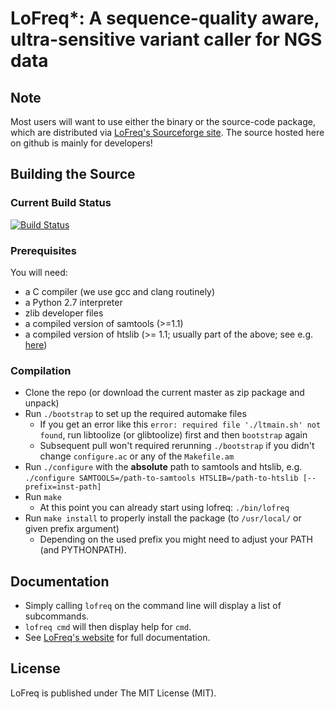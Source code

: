 # LoFreq*: A sequence-quality aware, ultra-sensitive variant caller for NGS data



## Note

Most users will want to use either the binary or the source-code
package, which are distributed via
[LoFreq's Sourceforge site](https://sourceforge.net/projects/lofreq/files/).
The source hosted here on github is mainly for developers!



## Building the Source

### Current Build Status

[![Build Status](https://travis-ci.org/CSB5/lofreq.svg?branch=master)](https://travis-ci.org/CSB5/lofreq)

### Prerequisites

You will need:

- a C compiler (we use gcc and clang routinely)
- a Python 2.7 interpreter
- zlib developer files
- a compiled version of samtools (>=1.1)
- a compiled version of htslib (>= 1.1; usually part of the above; see
 e.g. [here](http://sourceforge.net/projects/samtools/files/samtools/1.1/samtools-1.1.tar.bz2/download))

### Compilation

- Clone the repo (or download the current master as zip package and unpack)
- Run `./bootstrap` to set up the required automake files
  - If you get an error like this `error: required file './ltmain.sh'
    not found`, run libtoolize (or glibtoolize) first and then
    `bootstrap` again
  - Subsequent pull won't required rerunning `./bootstrap`  if you
    didn't change `configure.ac` or any of the `Makefile.am`
- Run `./configure` with the **absolute** path to samtools and
  htslib, e.g. `./configure SAMTOOLS=/path-to-samtools HTSLIB=/path-to-htslib [--prefix=inst-path]`
- Run `make`
  - At this point you can already start using lofreq: `./bin/lofreq`
- Run `make install` to properly install the package (to `/usr/local/`
  or given prefix argument)
  - Depending on the used prefix you might need to adjust your PATH (and PYTHONPATH).


## Documentation

- Simply calling `lofreq` on the command line will display a list of
subcommands.
- `lofreq cmd` will then display help for `cmd`.
- See [LoFreq's website](http://csb5.github.io/lofreq/) for full documentation.


## License

LoFreq is published under The MIT License (MIT).


